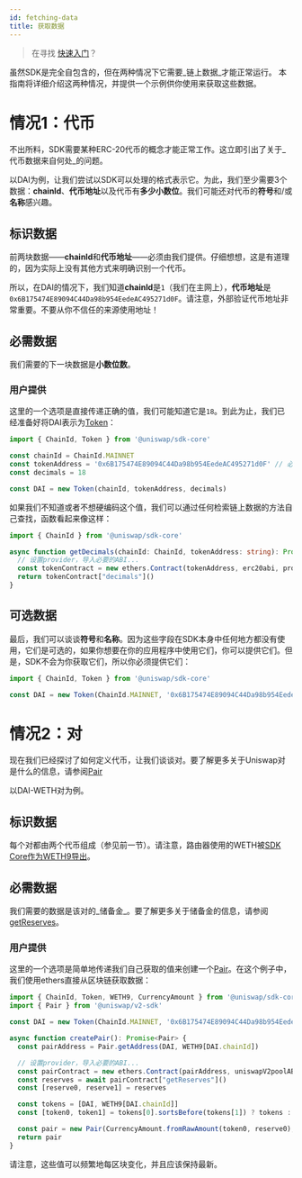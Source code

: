 ```yaml
---
id: fetching-data
title: 获取数据
---
```


> 在寻找 [快速入门](quick-start)？

虽然SDK是完全自包含的，但在两种情况下它需要_链上数据_才能正常运行。
本指南将详细介绍这两种情况，并提供一个示例供你使用来获取这些数据。

# 情况1：代币

不出所料，SDK需要某种ERC-20代币的概念才能正常工作。这立即引出了关于_代币数据来自何处_的问题。

以DAI为例，让我们尝试以SDK可以处理的格式表示它。为此，我们至少需要3个数据：**chainId**、**代币地址**以及代币有**多少小数位**。我们可能还对代币的**符号**和/或**名称**感兴趣。

## 标识数据

前两块数据——**chainId**和**代币地址**——必须由我们提供。仔细想想，这是有道理的，因为实际上没有其他方式来明确识别一个代币。

所以，在DAI的情况下，我们知道**chainId**是`1`（我们在主网上），**代币地址**是`0x6B175474E89094C44Da98b954EedeAC495271d0F`。请注意，外部验证代币地址非常重要。不要从你不信任的来源使用地址！

## 必需数据

我们需要的下一块数据是**小数位数**。

### 用户提供

这里的一个选项是直接传递正确的值，我们可能知道它是`18`。到此为止，我们已经准备好将DAI表示为[Token](../../core/reference/classes/Token.md)：

```typescript
import { ChainId, Token } from '@uniswap/sdk-core'

const chainId = ChainId.MAINNET
const tokenAddress = '0x6B175474E89094C44Da98b954EedeAC495271d0F' // 必须进行校验和
const decimals = 18

const DAI = new Token(chainId, tokenAddress, decimals)
```

如果我们不知道或者不想硬编码这个值，我们可以通过任何检索链上数据的方法自己查找，函数看起来像这样：

```typescript
import { ChainId } from '@uniswap/sdk-core'

async function getDecimals(chainId: ChainId, tokenAddress: string): Promise<number> {
  // 设置provider，导入必要的ABI...
  const tokenContract = new ethers.Contract(tokenAddress, erc20abi, provider)
  return tokenContract["decimals"]()
}
```

## 可选数据

最后，我们可以谈谈**符号**和**名称**。因为这些字段在SDK本身中任何地方都没有使用，它们是可选的，如果你想要在你的应用程序中使用它们，你可以提供它们。但是，SDK不会为你获取它们，所以你必须提供它们：

```typescript
import { ChainId, Token } from '@uniswap/sdk-core'

const DAI = new Token(ChainId.MAINNET, '0x6B175474E89094C44Da98b954EedeAC495271d0F', 18, 'DAI', 'Dai Stablecoin')
```

# 情况2：对

现在我们已经探讨了如何定义代币，让我们谈谈对。要了解更多关于Uniswap对是什么的信息，请参阅[Pair](../../../contracts/v2/reference/smart-contracts/pair)

以DAI-WETH对为例。

## 标识数据

每个对都由两个代币组成（参见前一节）。请注意，路由器使用的WETH被[SDK Core作为WETH9导出](../../core/reference/overview.md)。

## 必需数据

我们需要的数据是该对的_储备金_。要了解更多关于储备金的信息，请参阅[getReserves](../../../contracts/v2/reference/smart-contracts/pair#getreserves)。

### 用户提供

这里的一个选项是简单地传递我们自己获取的值来创建一个[Pair](../reference/pair)。在这个例子中，我们使用ethers直接从区块链获取数据：

```typescript
import { ChainId, Token, WETH9, CurrencyAmount } from '@uniswap/sdk-core'
import { Pair } from '@uniswap/v2-sdk'

const DAI = new Token(ChainId.MAINNET, '0x6B175474E89094C44Da98b954EedeAC495271d0F', 18)

async function createPair(): Promise<Pair> {
  const pairAddress = Pair.getAddress(DAI, WETH9[DAI.chainId])

  // 设置provider，导入必要的ABI...
  const pairContract = new ethers.Contract(pairAddress, uniswapV2poolABI, provider)
  const reserves = await pairContract["getReserves"]()
  const [reserve0, reserve1] = reserves

  const tokens = [DAI, WETH9[DAI.chainId]]
  const [token0, token1] = tokens[0].sortsBefore(tokens[1]) ? tokens : [tokens[1], tokens[0]]

  const pair = new Pair(CurrencyAmount.fromRawAmount(token0, reserve0), CurrencyAmount.fromRawAmount(token1, reserve1))
  return pair
}
```

请注意，这些值可以频繁地每区块变化，并且应该保持最新。